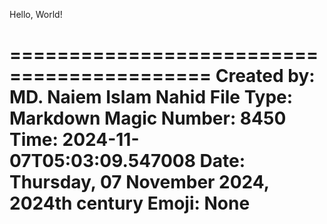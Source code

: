Hello, World!

===========================================
Created by: MD. Naiem Islam Nahid
File Type: Markdown
Magic Number: 8450
Time: 2024-11-07T05:03:09.547008
Date: Thursday, 07 November 2024, 2024th century
Emoji: None
===========================================
